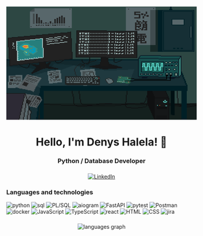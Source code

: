<br clear="both">

<div align="center">
    <img height="300" width="600" src="assets/Laboratory 研究室.gif">
</div>

###

<h1 align="center">Hello, I'm Denys Halela! 👋 </h1>
<h3 align="center">Python / Database Developer</h3>

###

<div align="center">
  <a href="https://www.linkedin.com/in/denys-halela-748611280/" target="_blank">
    <img src="https://img.shields.io/badge/LinkedIn-484ed5?style=for-the-badge&logo=LinkedIn&logoColor=black" alt="LinkedIn" />
  </a>
</div>

<h3 align="left">Languages and technologies</h3>

<div align="left">
    <img src="https://img.shields.io/badge/python-483c90?style=for-the-badge&logo=python&logoColor=0ced5e" alt="python" />
    <img src="https://img.shields.io/badge/sql-483c90?style=for-the-badge&logo=sql&logoColor=0ced5e" alt="sql" />
    <img src="https://img.shields.io/badge/PL/SQL-483c90?style=for-the-badge&logo=PL/SQL&logoColor=0ced5e" alt="PL/SQL" />
    <img src="https://img.shields.io/badge/aiogram-483c90?style=for-the-badge&logo=aiogram&logoColor=0ced5e" alt="aiogram" />
    <img src="https://img.shields.io/badge/FastAPI-483c90?style=for-the-badge&logo=FastAPI&logoColor=0ced5e" alt="FastAPI" />
    <img src="https://img.shields.io/badge/pytest-483c90?style=for-the-badge&logo=pytest&logoColor=0ced5e" alt="pytest" />
    <img src="https://img.shields.io/badge/Postman-483c90?style=for-the-badge&logo=Postman&logoColor=0ced5e" alt="Postman" />
    <img src="https://img.shields.io/badge/docker-483c90?style=for-the-badge&logo=docker&logoColor=0ced5e" alt="docker" />
    <img src="https://img.shields.io/badge/JavaScript-483c90?style=for-the-badge&logo=JavaScript&logoColor=0ced5e" alt="JavaScript" />
    <img src="https://img.shields.io/badge/TypeScript-483c90?style=for-the-badge&logo=TypeScript&logoColor=0ced5e" alt="TypeScript" />
    <img src="https://img.shields.io/badge/react-483c90?style=for-the-badge&logo=react&logoColor=0ced5e" alt="react" />
    <img src="https://img.shields.io/badge/HTML-483c90?style=for-the-badge&logo=HTML&logoColor=0ced5e" alt="HTML" />
    <img src="https://img.shields.io/badge/CSS-483c90?style=for-the-badge&logo=HTML&logoColor=0ced5e" alt="CSS" />
    <img src="https://img.shields.io/badge/jira-483c90?style=for-the-badge&logo=jira&logoColor=0ced5e" alt="jira" />
</div>

###

<div align="center">
  <img src="https://github-readme-stats.vercel.app/api/top-langs/?username=HalelaDenys&layout=compact&theme=tokyonight&langs_count=5" height="200" alt="languages graph"  />
</div>
